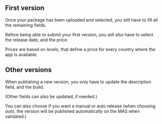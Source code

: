 ## First version

Once your package has been uploaded and selected, you still have to fill all the remaining fields.

Before being able to submit your first version, you will also have to select the release date, and the price.

Prices are based on *levels*, that define a price for every country where the app is available.

## Other versions

When publishing a new version, you only have to update the description field, and the build.

(Other fields can also be updated, if needed.)

You can also choose if you want a manual or auto release (when choosing *auto*, the version will be published automatically on the MAS when validated.)